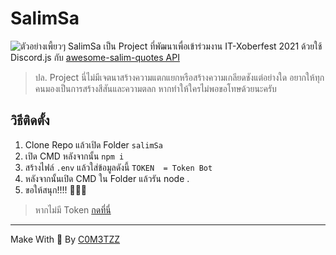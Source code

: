# SalimSa
![ตัวอย่างเพี้ยวๆ](https://cdn.discordapp.com/attachments/901469820720123974/901471715396309062/2021-10-23_21-03-50.gif)
SalimSa เป็น Project ที่พัฒนาเพื่อเข้าร่วมงาน IT-Xoberfest 2021 ด้วยใช้ Discord.js กับ [awesome-salim-quotes API](https://github.com/narze/awesome-salim-quotes)

> ปล. Project นี่ไม่มีเจตนาสร้างความแตกแยกหรือสร้างความเกลียดชังแต่อย่างใด อยากให้ทุกคนมองเป็นการสร้างสีสันและความตลก หากทำให้ใครไม่พอขอโทษด้วยนะครับ

## วิธีติดตั้ง
1. Clone Repo แล้วเปิด Folder `salimSa`
2. เปิด CMD หลังจากนั้น `npm i`
3. สร้างไฟล์ `.env` แล้วใส่ข้อมูลดังนี้
	```TOKEN  = Token Bot```
4. หลังจากนั้นเปิด CMD ใน Folder แล้วรัน node .
5. ขอให้สนุก!!!! 🎉🎉🎉

 > หากไม่มี Token [กดที่นี่](https://discord.com/developers/applications)

---
Make With 💖 By [C0M3TZZ](https://github.com/C0M3TZZ)
